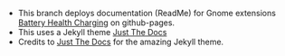 * This branch deploys documentation (ReadMe) for Gnome extensions [Battery Health Charging](https://extensions.gnome.org/extension/5724/battery-health-charging/) on github-pages.
* This uses a Jekyll theme [Just The Docs](https://just-the-docs.github.io/just-the-docs/)
* Credits to [Just The Docs](https://just-the-docs.github.io/just-the-docs/) for the amazing Jekyll theme.
